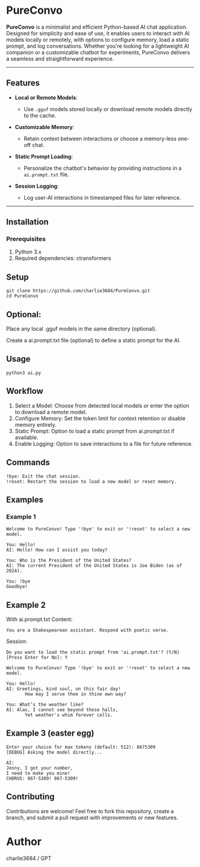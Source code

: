 # PureConvo

**PureConvo** is a minimalist and efficient Python-based AI chat application. Designed for simplicity and ease of use, it enables users to interact with AI models locally or remotely, with options to configure memory, load a static prompt, and log conversations. Whether you're looking for a lightweight AI companion or a customizable chatbot for experiments, PureConvo delivers a seamless and straightforward experience.

---

## Features

- **Local or Remote Models**:
  - Use `.gguf` models stored locally or download remote models directly to the cache.

- **Customizable Memory**:
  - Retain context between interactions or choose a memory-less one-off chat.

- **Static Prompt Loading**:
  - Personalize the chatbot's behavior by providing instructions in a `ai.prompt.txt` file.

- **Session Logging**:
  - Log user-AI interactions in timestamped files for later reference.

---

## Installation

### Prerequisites
1. Python 3.x
2. Required dependencies:
   ctransformers
   
## Setup
```
git clone https://github.com/charlie3684/PureConvo.git
cd PureConvo
```

## Optional:
Place any local .gguf models in the same directory (optional).

Create a ai.prompt.txt file (optional) to define a static prompt for the AI.

## Usage
```python3 ai.py```

## Workflow
1. Select a Model: Choose from detected local models or enter the option to download a remote model.
2. Configure Memory: Set the token limit for context retention or disable memory entirely.
3. Static Prompt: Option to load a static prompt from ai.prompt.txt if available.
4. Enable Logging: Option to save interactions to a file for future reference.

## Commands

```
!bye: Exit the chat session.
!reset: Restart the session to load a new model or reset memory.
```



## Examples

### Example 1
```
Welcome to PureConvo! Type '!bye' to exit or '!reset' to select a new model.

You: Hello!
AI: Hello! How can I assist you today?

You: Who is the President of the United States?
AI: The current President of the United States is Joe Biden (as of 2024).

You: !bye
Goodbye!
```

## Example 2
With ai.prompt.txt Content: 

``You are a Shakespearean assistant. Respond with poetic verse.``

Session:
```
Do you want to load the static prompt from 'ai.prompt.txt'? (Y/N) [Press Enter for No]: Y

Welcome to PureConvo! Type '!bye' to exit or '!reset' to select a new model.

You: Hello!
AI: Greetings, kind soul, on this fair day!
       How may I serve thee in thine own way?

You: What’s the weather like?
AI: Alas, I cannot see beyond these halls,
       Yet weather's whim forever calls.
```


## Example 3 (easter egg)
```
Enter your choice for max tokens (default: 512): 8675309
[DEBUG] Asking the model directly...

AI: 
Jenny, I got your number,
I need to make you mine!
CHORUS: 867-5309! 867-5309!
```

## Contributing
Contributions are welcome! Feel free to fork this repository, create a branch, and submit a pull request with improvements or new features.


# Author
charlie3684 / GPT
